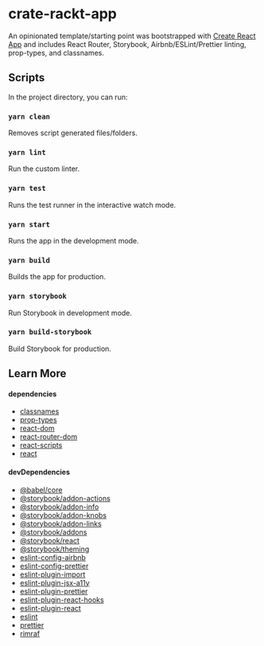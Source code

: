 # crate-rackt-app

An opinionated template/starting point was bootstrapped with [Create React App](https://github.com/facebook/create-react-app) and includes React Router, Storybook, Airbnb/ESLint/Prettier linting, prop-types, and classnames.

## Scripts

In the project directory, you can run:

### `yarn clean`

Removes script generated files/folders.

### `yarn lint`

Run the custom linter.

### `yarn test`

Runs the test runner in the interactive watch mode.

### `yarn start`

Runs the app in the development mode.

### `yarn build`

Builds the app for production.

### `yarn storybook`

Run Storybook in development mode.

### `yarn build-storybook`

Build Storybook for production.

## Learn More

#### dependencies

- [classnames](https://www.npmjs.com/package/classnames/)
- [prop-types](https://www.npmjs.com/package/prop-types/)
- [react-dom](https://www.npmjs.com/package/react-dom/)
- [react-router-dom](https://www.npmjs.com/package/react-router-dom/)
- [react-scripts](https://www.npmjs.com/package/react-scripts/)
- [react](https://www.npmjs.com/package/react/)

#### devDependencies

- [@babel/core](https://www.npmjs.com/package/@babel/core/)
- [@storybook/addon-actions](https://www.npmjs.com/package/@storybook/addon-actions/)
- [@storybook/addon-info](https://www.npmjs.com/package/@storybook/addon-info/)
- [@storybook/addon-knobs](https://www.npmjs.com/package/@storybook/addon-knobs/)
- [@storybook/addon-links](https://www.npmjs.com/package/@storybook/addon-links/)
- [@storybook/addons](https://www.npmjs.com/package/@storybook/addons/)
- [@storybook/react](https://www.npmjs.com/package/@storybook/react/)
- [@storybook/theming](https://www.npmjs.com/package/@storybook/theming/)
- [eslint-config-airbnb](https://www.npmjs.com/package/eslint-config-airbnb/)
- [eslint-config-prettier](https://www.npmjs.com/package/eslint-config-prettier/)
- [eslint-plugin-import](https://www.npmjs.com/package/eslint-plugin-import/)
- [eslint-plugin-jsx-a11y](https://www.npmjs.com/package/eslint-plugin-jsx-a11y/)
- [eslint-plugin-prettier](https://www.npmjs.com/package/eslint-plugin-prettier/)
- [eslint-plugin-react-hooks](https://www.npmjs.com/package/eslint-plugin-react-hooks/)
- [eslint-plugin-react](https://www.npmjs.com/package/eslint-plugin-react/)
- [eslint](https://www.npmjs.com/package/eslint/)
- [prettier](https://www.npmjs.com/package/prettier/)
- [rimraf](https://www.npmjs.com/package/rimraf/)
